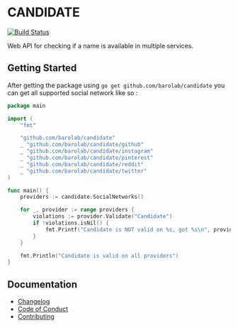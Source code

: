 # CANDIDATE

[![Build Status](https://drone.raimon.eu/api/badges/romain/candidate/status.svg)](https://drone.raimon.eu/romain/candidate)

Web API for checking if a name is available in multiple services.

## Getting Started

After getting the package using `go get github.com/barolab/candidate` you can get all supported social network like so :

```go
package main

import (
	"fmt"

	"github.com/barolab/candidate"
	_ "github.com/barolab/candidate/github"
	_ "github.com/barolab/candidate/instagram"
	_ "github.com/barolab/candidate/pinterest"
	_ "github.com/barolab/candidate/reddit"
	_ "github.com/barolab/candidate/twitter"
)

func main() {
	providers := candidate.SocialNetworks()

    for _, provider := range providers {
        violations := provider.Validate("Candidate")
        if !violations.isNil() {
            fmt.Printf("Candidate is NOT valid on %s, got %s\n", provider, violations)
        }
    }

    fmt.Println("Candidate is valid on all providers")
}
```

## Documentation

- [Changelog](/doc/CHANGELOG)
- [Code of Conduct](/doc/CODE_OF_CONDUCT.md)
- [Contributing](/doc/CONTRIBUTING.md)
